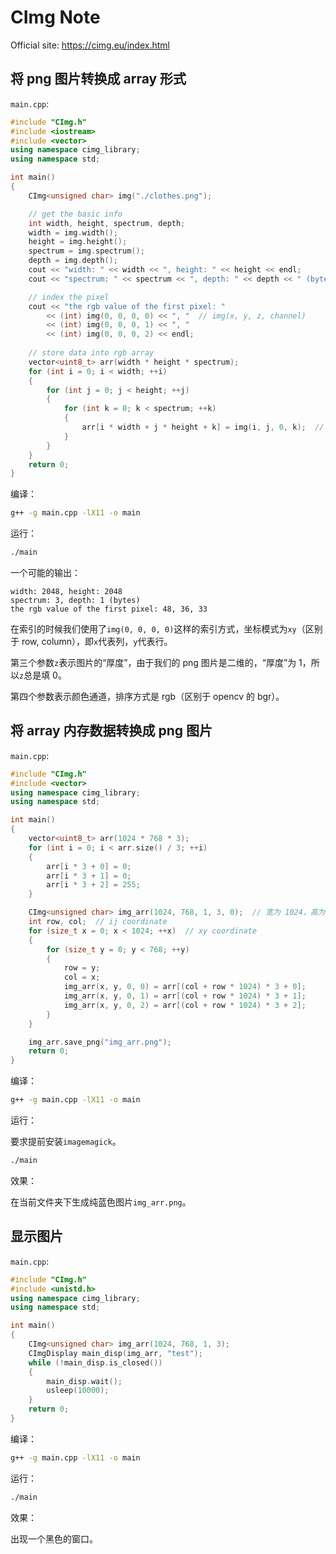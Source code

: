 # CImg Note

Official site: <https://cimg.eu/index.html>

## 将 png 图片转换成 array 形式

`main.cpp`:

```cpp
#include "CImg.h"
#include <iostream>
#include <vector>
using namespace cimg_library;
using namespace std;

int main()
{
    CImg<unsigned char> img("./clothes.png");

    // get the basic info
    int width, height, spectrum, depth;
    width = img.width();
    height = img.height();
    spectrum = img.spectrum();
    depth = img.depth();
    cout << "width: " << width << ", height: " << height << endl;
    cout << "spectrum: " << spectrum << ", depth: " << depth << " (bytes)" << endl;

    // index the pixel
    cout << "the rgb value of the first pixel: " 
        << (int) img(0, 0, 0, 0) << ", "  // img(x, y, z, channel)
        << (int) img(0, 0, 0, 1) << ", "
        << (int) img(0, 0, 0, 2) << endl;
    
    // store data into rgb array
    vector<uint8_t> arr(width * height * spectrum);
    for (int i = 0; i < width; ++i)
    {
        for (int j = 0; j < height; ++j)
        {
            for (int k = 0; k < spectrum; ++k)
            {
                arr[i * width + j * height + k] = img(i, j, 0, k);  // 这代码有错
            }   
        }
    }
    return 0;
}
```

编译：

```bash
g++ -g main.cpp -lX11 -o main
```

运行：

```bash
./main
```

一个可能的输出：

```
width: 2048, height: 2048
spectrum: 3, depth: 1 (bytes)
the rgb value of the first pixel: 48, 36, 33
```

在索引的时候我们使用了`img(0, 0, 0, 0)`这样的索引方式，坐标模式为`xy`（区别于 row, column），即`x`代表列，`y`代表行。

第三个参数`z`表示图片的“厚度”，由于我们的 png 图片是二维的，“厚度”为 1，所以`z`总是填 0。

第四个参数表示颜色通道，排序方式是 rgb（区别于 opencv 的 bgr）。

## 将 array 内存数据转换成 png 图片

`main.cpp`:

```cpp
#include "CImg.h"
#include <vector>
using namespace cimg_library;
using namespace std;

int main()
{
    vector<uint8_t> arr(1024 * 768 * 3);
    for (int i = 0; i < arr.size() / 3; ++i)
    {
        arr[i * 3 + 0] = 0;
        arr[i * 3 + 1] = 0;
        arr[i * 3 + 2] = 255;
    }

    CImg<unsigned char> img_arr(1024, 768, 1, 3, 0);  // 宽为 1024，高为 768，“厚度” 为 1，通道数为 3，初始数据填充为 0
    int row, col;  // ij coordinate
    for (size_t x = 0; x < 1024; ++x)  // xy coordinate
    {
        for (size_t y = 0; y < 768; ++y)
        {
            row = y;
            col = x;
            img_arr(x, y, 0, 0) = arr[(col + row * 1024) * 3 + 0];
            img_arr(x, y, 0, 1) = arr[(col + row * 1024) * 3 + 1];
            img_arr(x, y, 0, 2) = arr[(col + row * 1024) * 3 + 2];
        }
    }

    img_arr.save_png("img_arr.png");
    return 0;
}
```

编译：

```bash
g++ -g main.cpp -lX11 -o main
```

运行：

要求提前安装`imagemagick`。

```bash
./main
```

效果：

在当前文件夹下生成纯蓝色图片`img_arr.png`。

## 显示图片

`main.cpp`:

```cpp
#include "CImg.h"
#include <unistd.h>
using namespace cimg_library;
using namespace std;

int main()
{   
    CImg<unsigned char> img_arr(1024, 768, 1, 3);
    CImgDisplay main_disp(img_arr, "test");
    while (!main_disp.is_closed())
    {
        main_disp.wait();
        usleep(10000);
    }
    return 0;
}
```

编译：

```bash
g++ -g main.cpp -lX11 -o main
```

运行：

```bash
./main
```

效果：

出现一个黑色的窗口。

